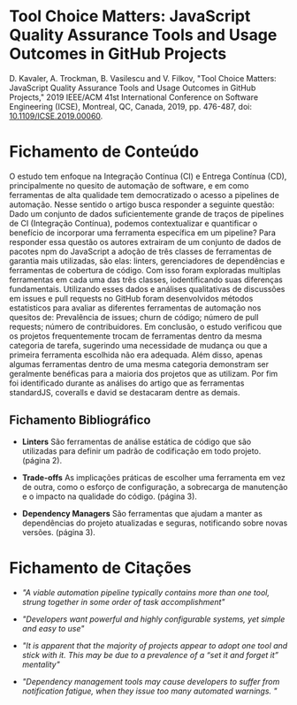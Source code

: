 # Tool Choice Matters: JavaScript Quality Assurance Tools and Usage Outcomes in GitHub Projects

D. Kavaler, A. Trockman, B. Vasilescu and V. Filkov, "Tool Choice Matters: JavaScript Quality Assurance Tools and Usage Outcomes in GitHub Projects," 2019 IEEE/ACM 41st International Conference on Software Engineering (ICSE), Montreal, QC, Canada, 2019, pp. 476-487, doi: [10.1109/ICSE.2019.00060](https://doi.org/10.1109/ICSE.2019.00060).

# Fichamento de Conteúdo

O estudo tem enfoque na Integração Contínua (CI) e Entrega Contínua (CD), principalmente no quesito de automação de software, e em como  ferramentas de alta qualidade tem democratizado o acesso a pipelines de automação. Nesse sentido o artigo busca responder a seguinte questão: Dado um conjunto de dados suficientemente grande de traços de pipelines de CI (Integração Contínua), podemos contextualizar e quantificar o benefício de incorporar uma ferramenta específica em um pipeline?
Para responder essa questão os autores extrairam de um conjunto de dados de pacotes npm do JavaScript a adoção de três classes de ferramentas de garantia mais utilizadas, são elas: linters, gerenciadores de dependências e ferramentas de cobertura de código. Com isso foram exploradas multiplas ferramentas em cada uma das três classes, iodentificando suas diferenças fundamentais. Utilizando esses dados e análises qualitativas de discussões em issues e pull requests no GitHub foram desenvolvidos métodos estatisticos para avaliar as diferentes ferramentas de automação nos quesitos de: Prevalência de issues; churn de código; número de pull requests; número de contribuidores.
Em conclusão, o estudo verificou que os projetos frequentemente trocam de ferramentas dentro da mesma categoria de tarefa, sugerindo uma necessidade de mudança ou que a primeira ferramenta escolhida não era adequada. Além disso, apenas algumas ferramentas dentro de uma mesma categoria demonstram ser geralmente benéficas para a maioria dos projetos que as utilizam. Por fim foi identificado durante as análises do artigo que as ferramentas standardJS, coveralls e david se destacaram dentre as demais.

## Fichamento Bibliográfico

   - **Linters** São ferramentas de análise estática de código que são utilizadas para definir um padrão de codificação em todo projeto. (página 2).
   
   - **Trade-offs** As implicações práticas de escolher uma ferramenta em vez de outra, como o esforço de configuração, a sobrecarga de manutenção e o impacto na qualidade do código. (página 3).

   - **Dependency Managers** São ferramentas que ajudam a manter as dependências do projeto atualizadas e seguras, notificando sobre novas versões. (página 3).


# Fichamento de Citações

- _"A viable automation pipeline typically contains more than one tool, strung together in some order of task accomplishment"_

- _"Developers want powerful and highly configurable systems, yet simple and easy to use"_

- _"It is apparent that the majority of projects appear to adopt one tool and stick with it. This may be due to a prevalence of a “set it and forget it” mentality"_

- _"Dependency management tools may cause developers to suffer from notification fatigue, when they issue too many automated warnings. "_